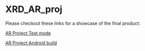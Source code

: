 # XRD_AR_proj

Please checkout these links for a showcase of the final product:

[AR Project Test mode](https://youtu.be/3RxcKOCBKRY)

[AR Project Android build](https://youtu.be/_zNiUK8opEI)
